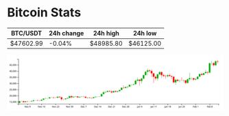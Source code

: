 # Bitcoin Stats

BTC/USDT|24h change|24h high|24h low|
|---|---|---|---|
|$47602.99|-0.04%|$48985.80|$46125.00|

<img src="./chart.svg">
